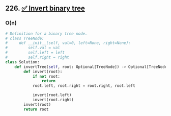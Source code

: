 ## 226. [✅ Invert binary tree](https://leetcode.com/problems/invert-binary-tree)

### O(n)

```python
# Definition for a binary tree node.
# class TreeNode:
#     def __init__(self, val=0, left=None, right=None):
#         self.val = val
#         self.left = left
#         self.right = right
class Solution:
    def invertTree(self, root: Optional[TreeNode]) -> Optional[TreeNode]:
        def invert(root):
            if not root:
                return
            root.left, root.right = root.right, root.left

            invert(root.left)
            invert(root.right)
        invert(root)
        return root
```

